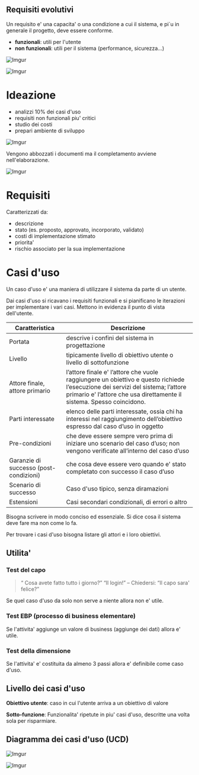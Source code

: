 ## Requisiti evolutivi

Un requisito e' una capacita' o una condizione a cui il sistema, e pi`u in generale il progetto, deve essere conforme.

- **funzionali**: utili per l'utente
- **non funzionali**: utili per il sistema (performance, sicurezza...)

![Imgur](https://i.imgur.com/usATXRA.png)

![Imgur](https://i.imgur.com/N6b1AVD.png)

# Ideazione

- analizzi 10% dei casi d'uso
- requisiti non funzionali piu' critici
- studio dei costi
- prepari ambiente di sviluppo

![Imgur](https://i.imgur.com/dvsvwyh.png)

Vengono abbozzati i documenti ma il completamento avviene nell'elaborazione.

![Imgur](https://i.imgur.com/p6ZZzcP.png)

# Requisiti

Caratterizzati da:
- descrizione
- stato (es. proposto, approvato, incorporato, validato)
- costi di implementazione stimato
- priorita'
- rischio associato per la sua implementazione

# Casi d'uso

Un caso d'uso e' una maniera di utilizzare il sistema da parte di un utente.

Dai casi d'uso si ricavano i requisiti funzionali e si pianificano le iterazioni per implementare i vari casi. Mettono in evidenza il punto di vista dell'utente.

Caratteristica | Descrizione
-|-
Portata | descrive i confini del sistema in progettazione
Livello | tipicamente livello di obiettivo utente o livello di sottofunzione
Attore finale, attore primario |  l’attore finale e' l’attore che vuole raggiungere un obiettivo e questo richiede l’esecuzione dei servizi del sistema; l’attore primario e' l’attore che usa direttamente il sistema. Spesso coincidono.
Parti interessate | elenco delle parti interessate, ossia chi ha interessi nel raggiungimento dell’obiettivo espresso dal caso d’uso in oggetto
Pre-condizioni |  che deve essere sempre vero prima di iniziare uno scenario del caso d’uso; non vengono verificate all’interno del caso d’uso
Garanzie di successo (post-condizioni) | che cosa deve essere vero quando e' stato completato con successo il caso d’uso
Scenario di successo | Caso d'uso tipico, senza diramazioni
Estensioni | Casi secondari condizionali, di errori o altro

Bisogna scrivere in modo conciso ed essenziale. Si dice cosa il sistema deve fare ma non come lo fa.

Per trovare i casi d'uso bisogna listare gli attori e i loro obiettivi.

## Utilita'

### Test del capo

> “ Cosa avete fatto tutto i giorno?” “Il login!” – Chiedersi: “Il capo sara' felice?”

Se quel caso d'uso da solo non serve a niente allora non e' utile.

### Test EBP (processo di business elementare)

Se l'attivita' aggiunge un valore di business (aggiunge dei dati) allora e' utile.

### Test della dimensione

Se l'attivita' e' costituita da almeno 3 passi allora e' definibile come caso d'uso.

## Livello dei casi d'uso

**Obiettivo utente**: caso in cui l'utente arriva a un obiettivo di valore

**Sotto-funzione**: Funzionalita' ripetute in piu' casi d'uso, descritte una volta sola per risparmiare.

## Diagramma dei casi d'uso (UCD)

![Imgur](https://i.imgur.com/j3O21MN.png)

![Imgur](https://i.imgur.com/zLqFKG6.png)
